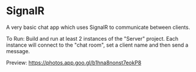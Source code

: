 # SignalR
A very basic chat app which uses SignalR to communicate between clients.

To Run:
Build and run at least 2 instances of the "Server" project. Each instance will connect to the "chat room", set a client name and then send a message.

Preview:
https://photos.app.goo.gl/b1hna8nonst7eokP8
